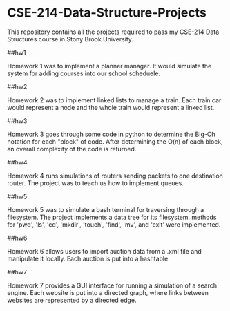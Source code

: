 # CSE-214-Data-Structure-Projects

This repository contains all the projects required to pass my CSE-214 Data Structures course in Stony Brook University.

##hw1

Homework 1 was to implement a planner manager. It would simulate the system for adding courses into our school scheduele.

##hw2

Homework 2 was to implement linked lists to manage a train. Each train car would represent a node and the whole train would represent a linked list.

##hw3

Homework 3 goes through some code in python to determine the Big-Oh notation for each "block" of code. After determining the O(n) of each block, an overall complexity of the code is returned.

##hw4

Homework 4 runs simulations of routers sending packets to one destination router. The project was to teach us how to implement queues.

##hw5

Homework 5 was to simulate a bash terminal for traversing through a filesystem. The project implements a data tree for its filesystem. methods for 'pwd', 'ls', 'cd', 'mkdir', 'touch', 'find', 'mv', and 'exit' were implemented.

##hw6

Homework 6 allows users to import auction data from a .xml file and manipulate it locally. Each auction is put into a hashtable.

##hw7

Homework 7 provides a GUI interface for running a simulation of a search engine. Each website is put into a directed graph, where links between websites are represented by a directed edge.

